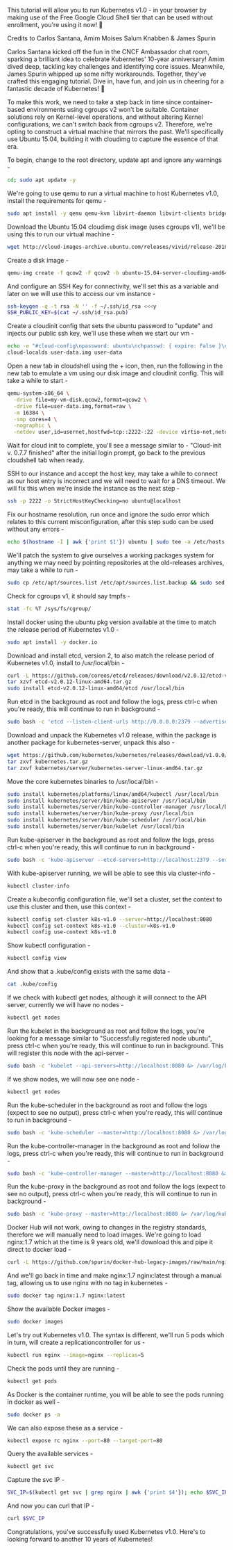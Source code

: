 This tutorial will allow you to run Kubernetes v1.0 - in your browser by making use of the Free Google Cloud Shell tier that can be used without enrollment, you're using it now! 🚀

Credits to Carlos Santana, Amim Moises Salum Knabben & James Spurin

Carlos Santana kicked off the fun in the CNCF Ambassador chat room, sparking a brilliant idea to celebrate Kubernetes' 10-year anniversary! Amim dived deep, tackling key challenges and identifying core issues. Meanwhile, James Spurin whipped up some nifty workarounds. Together, they've crafted this engaging tutorial. Dive in, have fun, and join us in cheering for a fantastic decade of Kubernetes! 🎉

To make this work, we need to take a step back in time since container-based environments using cgroups v2 won’t be suitable. Container solutions rely on Kernel-level operations, and without altering Kernel configurations, we can't switch back from cgroups v2. Therefore, we're opting to construct a virtual machine that mirrors the past. We'll specifically use Ubuntu 15.04, building it with cloudimg to capture the essence of that era.

To begin, change to the root directory, update apt and ignore any warnings -

```bash
cd; sudo apt update -y
```


We're going to use qemu to run a virtual machine to host Kubernetes v1.0, install the requirements for qemu -

```bash
sudo apt install -y qemu qemu-kvm libvirt-daemon libvirt-clients bridge-utils virt-manager cloud-image-utils
```

Download the Ubuntu 15.04 cloudimg disk image (uses cgroups v1), we'll be using this to run our virtual machine -

```bash
wget http://cloud-images-archive.ubuntu.com/releases/vivid/release-20160203/ubuntu-15.04-server-cloudimg-amd64-disk1.img
```

Create a disk image -

```bash
qemu-img create -f qcow2 -F qcow2 -b ubuntu-15.04-server-cloudimg-amd64-disk1.img my-vm-disk.qcow2 20G
```

And configure an SSH Key for connectivity, we'll set this as a variable and later on we will use this to access our vm instance -

```bash
ssh-keygen -q -t rsa -N '' -f ~/.ssh/id_rsa <<<y
SSH_PUBLIC_KEY=$(cat ~/.ssh/id_rsa.pub)
````

Create a cloudinit config that sets the ubuntu password to "update" and injects our public ssh key, we'll use these when we start our vm -

```bash
echo -e "#cloud-config\npassword: ubuntu\nchpasswd: { expire: False }\nssh_pwauth: True\nssh_authorized_keys:\n  - ${SSH_PUBLIC_KEY}" > user-data
cloud-localds user-data.img user-data
```

Open a new tab in cloudshell using the + icon, then, run the following in the new tab to emulate a vm using our disk image and cloudinit config. This will take a while to start -

```bash
qemu-system-x86_64 \
  -drive file=my-vm-disk.qcow2,format=qcow2 \
  -drive file=user-data.img,format=raw \
  -m 16384 \
  -smp cores=4 \
  -nographic \
  -netdev user,id=usernet,hostfwd=tcp::2222-:22 -device virtio-net,netdev=usernet
```

Wait for cloud init to complete, you'll see a message similar to - "Cloud-init v. 0.7.7 finished" after the initial login prompt, go back to the previous cloudshell tab when ready.

SSH to our instance and accept the host key, may take a while to connect as our host entry is incorrect and we will need to wait for a DNS timeout. We will fix this when we're inside the instance as the next step -

```bash
ssh -p 2222 -o StrictHostKeyChecking=no ubuntu@localhost
```

Fix our hostname resolution, run once and ignore the sudo error which relates to this current misconfiguration, after this step sudo can be used without any errors -

```bash
echo $(hostname -I | awk {'print $1'}) ubuntu | sudo tee -a /etc/hosts
```

We'll patch the system to give ourselves a working packages system for anything we may need by pointing repositories at the old-releases archives, may take a while to run -

```bash
sudo cp /etc/apt/sources.list /etc/apt/sources.list.backup && sudo sed -i 's|http://archive.ubuntu.com/ubuntu|http://old-releases.ubuntu.com/ubuntu|g' /etc/apt/sources.list && sudo sed -i 's|http://security.ubuntu.com/ubuntu|http://old-releases.ubuntu.com/ubuntu|g' /etc/apt/sources.list && sudo apt update
```

Check for cgroups v1, it should say tmpfs -

```bash
stat -fc %T /sys/fs/cgroup/
```

Install docker using the ubuntu pkg version available at the time to match the release period of Kubernetes v1.0 -

```bash
sudo apt install -y docker.io
```

Download and install etcd, version 2, to also match the release period of Kubernetes v1.0, install to /usr/local/bin -

```bash
curl -L https://github.com/coreos/etcd/releases/download/v2.0.12/etcd-v2.0.12-linux-amd64.tar.gz -o etcd-v2.0.12-linux-amd64.tar.gz
tar xzvf etcd-v2.0.12-linux-amd64.tar.gz
sudo install etcd-v2.0.12-linux-amd64/etcd /usr/local/bin
```

Run etcd in the background as root and follow the logs, press ctrl-c when you're ready, this will continue to run in background -

```bash
sudo bash -c 'etcd --listen-client-urls http://0.0.0.0:2379 --advertise-client-urls http://localhost:2379 &> /var/log/etcd.log &'; tail -f /var/log/etcd.log
```

Download and unpack the Kubernetes v1.0 release, within the package is another package for kubernetes-server, unpack this also -

```bash
wget https://github.com/kubernetes/kubernetes/releases/download/v1.0.0/kubernetes.tar.gz
tar zxvf kubernetes.tar.gz
tar zxvf kubernetes/server/kubernetes-server-linux-amd64.tar.gz
```

Move the core kubernetes binaries to /usr/local/bin -

```bash
sudo install kubernetes/platforms/linux/amd64/kubectl /usr/local/bin
sudo install kubernetes/server/bin/kube-apiserver /usr/local/bin
sudo install kubernetes/server/bin/kube-controller-manager /usr/local/bin
sudo install kubernetes/server/bin/kube-proxy /usr/local/bin
sudo install kubernetes/server/bin/kube-scheduler /usr/local/bin
sudo install kubernetes/server/bin/kubelet /usr/local/bin
```

Run kube-apiserver in the background as root and follow the logs, press ctrl-c when you're ready, this will continue to run in background -

```bash
sudo bash -c 'kube-apiserver --etcd-servers=http://localhost:2379 --service-cluster-ip-range=10.0.0.0/16 --bind-address=0.0.0.0 --insecure-bind-address=0.0.0.0 &> /var/log/kube-apiserver.log &'; tail -f /var/log/kube-apiserver.log
```

With kube-apiserver running, we will be able to see this via cluster-info - 

```bash
kubectl cluster-info
```

Create a kubeconfig configuration file, we'll set a cluster, set the context to use this cluster and then, use this context -

```bash
kubectl config set-cluster k8s-v1.0 --server=http://localhost:8080
kubectl config set-context k8s-v1.0 --cluster=k8s-v1.0
kubectl config use-context k8s-v1.0
```

Show kubectl configuration -

```bash
kubectl config view
```

And show that a .kube/config exists with the same data -

```bash
cat .kube/config
```

If we check with kubectl get nodes, although it will connect to the API server, currently we will have no nodes -

```bash
kubectl get nodes
```

Run the kubelet in the background as root and follow the logs, you're looking for a message similar to "Successfully registered node ubuntu", press ctrl-c when you're ready, this will continue to run in background. This will register this node with the api-server -

```bash
sudo bash -c 'kubelet --api-servers=http://localhost:8080 &> /var/log/kubelet.log &'; tail -f /var/log/kubelet.log
```

If we show nodes, we will now see one node -

```bash
kubectl get nodes
```

Run the kube-scheduler in the background as root and follow the logs (expect to see no output), press ctrl-c when you're ready, this will continue to run in background -

```bash
sudo bash -c 'kube-scheduler --master=http://localhost:8080 &> /var/log/kube-scheduler.log &'; tail -f /var/log/kube-scheduler.log
```

Run the kube-controller-manager in the background as root and follow the logs, press ctrl-c when you're ready, this will continue to run in background -

```bash
sudo bash -c 'kube-controller-manager --master=http://localhost:8080 &> /var/log/kube-controller-manager.log &'; tail -f /var/log/kube-controller-manager.log
```

Run the kube-proxy in the background as root and follow the logs (expect to see no output), press ctrl-c when you're ready, this will continue to run in background -

```bash
sudo bash -c 'kube-proxy --master=http://localhost:8080 &> /var/log/kube-proxy.log &'; tail -f /var/log/kube-proxy.log
```

Docker Hub will not work, owing to changes in the registry standards, therefore we will manually need to load images. We're going to load nginx:1.7 which at the time is 9 years old, we'll download this and pipe it direct to docker load -

```bash
curl -L https://github.com/spurin/docker-hub-legacy-images/raw/main/nginx-1.7.tar | sudo docker load
```

And we'll go back in time and make nginx:1.7 nginx:latest through a manual tag, allowing us to use nginx with no tag in kubernetes -

```bash
sudo docker tag nginx:1.7 nginx:latest
```

Show the available Docker images -

```bash
sudo docker images
```

Let's try out Kubernetes v1.0. The syntax is different, we'll run 5 pods which in turn, will create a replicationcontroller for us -

```bash
kubectl run nginx --image=nginx --replicas=5
```

Check the pods until they are running -

```bash
kubectl get pods
```

As Docker is the container runtime, you will be able to see the pods running in docker as well -

```bash
sudo docker ps -a
```

We can also expose these as a service -

```bash
kubectl expose rc nginx --port=80 --target-port=80
```

Query the available services -
```bash
kubectl get svc
```

Capture the svc IP -

```bash
SVC_IP=$(kubectl get svc | grep nginx | awk {'print $4'}); echo $SVC_IP
```

And now you can curl that IP -

```bash
curl $SVC_IP
```

Congratulations, you've successfully used Kubernetes v1.0. Here's to looking forward to another 10 years of Kubernetes!
